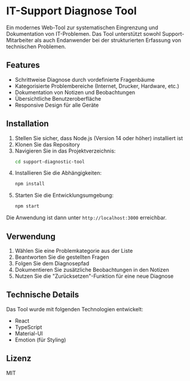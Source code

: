 # IT-Support Diagnose Tool

Ein modernes Web-Tool zur systematischen Eingrenzung und Dokumentation von IT-Problemen. Das Tool unterstützt sowohl Support-Mitarbeiter als auch Endanwender bei der strukturierten Erfassung von technischen Problemen.

## Features

- Schrittweise Diagnose durch vordefinierte Fragenbäume
- Kategorisierte Problembereiche (Internet, Drucker, Hardware, etc.)
- Dokumentation von Notizen und Beobachtungen
- Übersichtliche Benutzeroberfläche
- Responsive Design für alle Geräte

## Installation

1. Stellen Sie sicher, dass Node.js (Version 14 oder höher) installiert ist
2. Klonen Sie das Repository
3. Navigieren Sie in das Projektverzeichnis:
   ```bash
   cd support-diagnostic-tool
   ```
4. Installieren Sie die Abhängigkeiten:
   ```bash
   npm install
   ```
5. Starten Sie die Entwicklungsumgebung:
   ```bash
   npm start
   ```

Die Anwendung ist dann unter `http://localhost:3000` erreichbar.

## Verwendung

1. Wählen Sie eine Problemkategorie aus der Liste
2. Beantworten Sie die gestellten Fragen
3. Folgen Sie dem Diagnosepfad
4. Dokumentieren Sie zusätzliche Beobachtungen in den Notizen
5. Nutzen Sie die "Zurücksetzen"-Funktion für eine neue Diagnose

## Technische Details

Das Tool wurde mit folgenden Technologien entwickelt:
- React
- TypeScript
- Material-UI
- Emotion (für Styling)

## Lizenz

MIT
